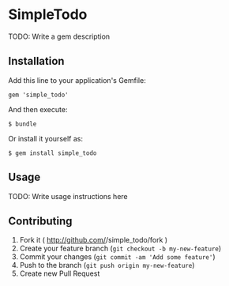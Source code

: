 # SimpleTodo

TODO: Write a gem description

## Installation

Add this line to your application's Gemfile:

    gem 'simple_todo'

And then execute:

    $ bundle

Or install it yourself as:

    $ gem install simple_todo

## Usage

TODO: Write usage instructions here

## Contributing

1. Fork it ( http://github.com/<my-github-username>/simple_todo/fork )
2. Create your feature branch (`git checkout -b my-new-feature`)
3. Commit your changes (`git commit -am 'Add some feature'`)
4. Push to the branch (`git push origin my-new-feature`)
5. Create new Pull Request
